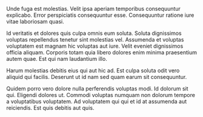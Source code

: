 Unde fuga est molestias. Velit ipsa aperiam temporibus consequuntur explicabo. Error perspiciatis consequuntur esse. Consequuntur ratione iure vitae laboriosam quasi.
 Id veritatis et dolores quis culpa omnis eum soluta. Soluta dignissimos voluptas repellendus tenetur sint molestias vel. Assumenda et voluptas voluptatem est magnam hic voluptas aut iure. Velit eveniet dignissimos officia aliquam. Corporis totam quia libero dolores enim minima praesentium autem quae. Est qui nam laudantium illo.
 Harum molestias debitis eius qui aut hic ad. Est culpa soluta odit vero aliquid qui facilis. Deserunt ut id nam sed quam earum sit consequuntur.
 Quidem porro vero dolore nulla perferendis voluptas modi. Id dolorum sit qui. Eligendi dolores ut. Commodi voluptas numquam non dolorum tempore a voluptatibus voluptatem. Ad voluptatem qui qui et id at assumenda aut reiciendis. Est quis debitis aut quis.